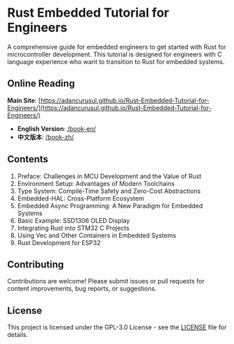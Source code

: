 # Rust Embedded Tutorial for Engineers

A comprehensive guide for embedded engineers to get started with Rust for microcontroller development. This tutorial is designed for engineers with C language experience who want to transition to Rust for embedded systems.

## Online Reading

**Main Site**: [https://adancurusul.github.io/Rust-Embedded-Tutorial-for-Engineers/](https://adancurusul.github.io/Rust-Embedded-Tutorial-for-Engineers/)

- **English Version**: [/book-en/](https://adancurusul.github.io/Rust-Embedded-Tutorial-for-Engineers/book-en/)
- **中文版本**: [/book-zh/](https://adancurusul.github.io/Rust-Embedded-Tutorial-for-Engineers/book-zh/)

## Contents

1. Preface: Challenges in MCU Development and the Value of Rust
2. Environment Setup: Advantages of Modern Toolchains
3. Type System: Compile-Time Safety and Zero-Cost Abstractions
4. Embedded-HAL: Cross-Platform Ecosystem
5. Embedded Async Programming: A New Paradigm for Embedded Systems
6. Basic Example: SSD1306 OLED Display
7. Integrating Rust into STM32 C Projects
8. Using Vec and Other Containers in Embedded Systems
9. Rust Development for ESP32

## Contributing

Contributions are welcome! Please submit issues or pull requests for content improvements, bug reports, or suggestions.

## License

This project is licensed under the GPL-3.0 License - see the [LICENSE](LICENSE) file for details.